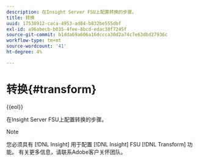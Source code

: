 ```yaml
---
description: 在Insight Server FSU上配置转换的步骤。
title: 转换
uuid: 17538912-caca-4953-ad84-b832be555dbf
exl-id: a96abecb-b035-4fee-8bcd-edac38f7245f
source-git-commit: b1dda69a606a16dccca30d2a74c7e63dbd27936c
workflow-type: tm+mt
source-wordcount: '41'
ht-degree: 4%

---
```


# 转换{#transform}

{{eol}}

在Insight Server FSU上配置转换的步骤。

>[!NOTE]
>
>您必须具有 [!DNL Insight] 用于配置 [!DNL Insight] FSU [!DNL Transform] 功能。 有关更多信息，请联系Adobe客户关怀团队。
